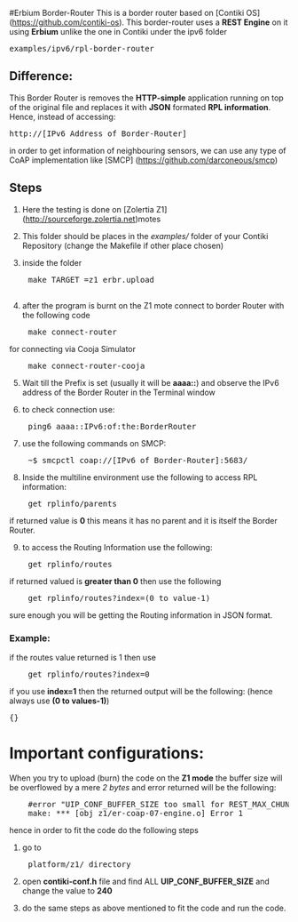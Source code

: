 #Erbium Border-Router
This is a border router based on [Contiki OS] (https://github.com/contiki-os).
This border-router uses a **REST Engine** on it using **Erbium** unlike the one in Contiki under the ipv6 folder
 <pre>examples/ipv6/rpl-border-router</pre>
## Difference:
This Border Router is removes the __HTTP-simple__ application running on top of the original file and replaces it with __JSON__ formated __RPL information__.
Hence, instead of accessing: 
<pre>http://[IPv6 Address of Border-Router]</pre> 
in order to get information of neighbouring sensors, we can use any type of CoAP implementation like [SMCP] (https://github.com/darconeous/smcp)

## Steps
1. Here the testing is done on [Zolertia Z1] (http://sourceforge.zolertia.net)motes

2. This folder should be places in the *examples/* folder of your Contiki Repository (change the Makefile if other place chosen)

3. inside the folder
<pre>
	make TARGET =z1 erbr.upload

</pre>

4. after the program is burnt on the Z1 mote connect to border Router with the following code
<pre>
	make connect-router
</pre>
for connecting via Cooja Simulator
<pre>
	make connect-router-cooja
</pre>

5. Wait till the Prefix is set (usually it will be __aaaa::__) and observe the IPv6 address of the Border Router in the Terminal window

6. to check connection use:
<pre>
	ping6 aaaa::IPv6:of:the:BorderRouter
</pre>

7. use the following commands on SMCP:
<pre>
	~$ smcpctl coap://[IPv6 of Border-Router]:5683/
</pre>

8. Inside the multiline environment use the following to access RPL information:
<pre>
	get rplinfo/parents
</pre>
if returned value is __0__ this means it has no parent and it is itself the Border Router.

9. to access the Routing Information use the following:
<pre>
	get rplinfo/routes
</pre>

if returned valued is **greater than 0** then use the following 
<pre>
	get rplinfo/routes?index=(0 to value-1)
</pre>

sure enough you will be getting the Routing information in JSON format.

### Example:

if the routes value returned is 1 then use
<pre>
	get rplinfo/routes?index=0
</pre>	

if you use __index=1__ then the returned output will be the following: (hence always use __(0 to values-1)__)
<pre>{}</pre>

# Important configurations:

When you try to upload (burn) the code on the __Z1 mode__ the buffer size will be overflowed by a mere *2 bytes* and error returned will be the following:
<pre>
	#error "UIP_CONF_BUFFER_SIZE too small for REST_MAX_CHUNK_SIZE"
	make: *** [obj_z1/er-coap-07-engine.o] Error 1
</pre>

hence in order to fit the code do the following steps

1. go to 
<pre>
	platform/z1/ directory
</pre>

2. open __contiki-conf.h__ file and find ALL __UIP_CONF_BUFFER_SIZE__ and change the value to __240__

3. do the same steps as above mentioned to fit the code and run the code.
